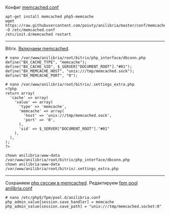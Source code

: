 Конфиг <a href="https://github.com/poiuty/anilibria/blob/master/conf/memcached.conf">memcached.conf</a>

```
apt-get install memcached php5-memcache
wget https://raw.githubusercontent.com/poiuty/anilibria/master/conf/memcached.conf -O /etc/memcached.conf
/etc/init.d/memcached restart
```

<hr>

Bitrix. <a href="https://dev.1c-bitrix.ru/learning/course/index.php?COURSE_ID=32&LESSON_ID=5505">Включаем memcached</a>.
```
# nano /var/www/anilibria/root/bitrix/php_interface/dbconn.php
define("BX_CACHE_TYPE", "memcache");
define("BX_CACHE_SID", $_SERVER["DOCUMENT_ROOT"]."#01");
define("BX_MEMCACHE_HOST", "unix:///tmp/memcached.sock");
define("BX_MEMCACHE_PORT", "0");
```
```
# nano /var/www/anilibria/root/bitrix/.settings_extra.php
<?php
return array(
  'cache' => array(
    'value' => array(
      'type' => 'memcache',
      'memcache' => array(
        'host' => 'unix:///tmp/memcached.sock',
        'port' => '0',
      ),
      'sid' => $_SERVER["DOCUMENT_ROOT"]."#01"
    ),
  ),
);
?>
```
```
chown anilibria:www-data /var/www/anilibria/root/bitrix/php_interface/dbconn.php
chown anilibria:www-data /var/www/anilibria/root/bitrix/.settings_extra.php
```
<hr>

Сохраняем <a href="http://php.net/manual/ru/memcached.sessions.php">php сессии в memcached</a>. Редактируем <a href="https://github.com/poiuty/anilibria/blob/master/conf/php_pool_anilibria.conf">fpm pool anilibria.conf</a>
```
# nano /etc/php5/fpm/pool.d/anilibria.conf
php_admin_value[session.save_handler] = memcache
php_admin_value[session.save_path] = "unix:///tmp/memcached.socket:0"
```

